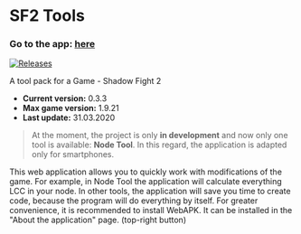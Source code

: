 # SF2 Tools
### Go to the app: [here](https://lndvl.github.io/sf2tools/)
[![Releases](https://img.shields.io/github/v/release/lndvl/sf2tools.svg)](https://github.com/lndvl/sf2tools/releases/latest)

A tool pack for a Game - Shadow Fight 2

- **Current version:** 0.3.3
- **Max game version:** 1.9.21
- **Last update:** 31.03.2020

> At the moment, the project is only **in development** and now only one tool is available: **Node Tool**. In this regard, the application is adapted only for smartphones.

This web application allows you to quickly work with modifications of the game. For example, in Node Tool the application will calculate everything LCC in your node. In other tools, the application will save you time to create code, because the program will do everything by itself. For greater convenience, it is recommended to install WebAPK. It can be installed in the "About the application" page. (top-right button)